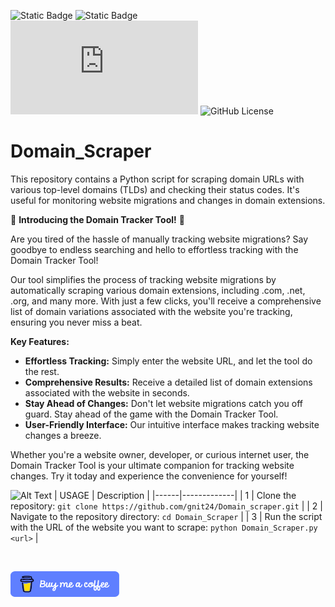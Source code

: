 
![Static Badge](https://img.shields.io/badge/created_by-gnit24-blue?style=flat)
![Static Badge](https://img.shields.io/badge/_-Python-306998?style=flat&logo=Python&labelColor=FFE873)
![GitHub file size in bytes](https://img.shields.io/github/size/gnit24/Domain_Scraper/Domain_Scraper.py?style=flat&color=green)
![GitHub License](https://img.shields.io/github/license/gnit24/Domain_Scraper)



# Domain_Scraper
This repository contains a Python script for scraping domain URLs with various top-level domains (TLDs) and checking their status codes. It's useful for monitoring website migrations and changes in domain extensions.



🚀 **Introducing the Domain Tracker Tool!** 🚀

Are you tired of the hassle of manually tracking website migrations? Say goodbye to endless searching and hello to effortless tracking with the Domain Tracker Tool!

Our tool simplifies the process of tracking website migrations by automatically scraping various domain extensions, including .com, .net, .org, and many more. With just a few clicks, you'll receive a comprehensive list of domain variations associated with the website you're tracking, ensuring you never miss a beat.

**Key Features:**
- **Effortless Tracking:** Simply enter the website URL, and let the tool do the rest.
- **Comprehensive Results:** Receive a detailed list of domain extensions associated with the website in seconds.
- **Stay Ahead of Changes:** Don't let website migrations catch you off guard. Stay ahead of the game with the Domain Tracker Tool.
- **User-Friendly Interface:** Our intuitive interface makes tracking website changes a breeze.

Whether you're a website owner, developer, or curious internet user, the Domain Tracker Tool is your ultimate companion for tracking website changes. Try it today and experience the convenience for yourself!


![Alt Text](https://media.giphy.com/media/i2xIqdC5bGZgDRzHHT/giphy.gif)
| USAGE | Description |
|------|-------------|
| 1    | Clone the repository: `git clone https://github.com/gnit24/Domain_scraper.git` |
| 2    | Navigate to the repository directory: `cd Domain_Scraper` |
| 3    | Run the script with the URL of the website you want to scrape: `python Domain_Scraper.py <url>` |

&nbsp;
&nbsp;
&nbsp;
&nbsp;
&nbsp;
&nbsp;
&nbsp;
&nbsp;
&nbsp;


<a href="https://www.buymeacoffee.com/gnit" target="_blank">
  <img src="images/funding.png" alt="Buy Me A Coffee" height="41" width="174">
</a>
